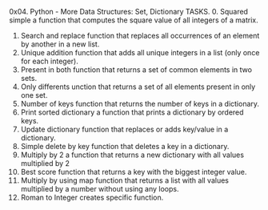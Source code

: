 0x04. Python - More Data Structures: Set, Dictionary
TASKS.
0. Squared simple
a function that computes the square value of all integers of a matrix.
1. Search and replace
 function that replaces all occurrences of an element by another in a new list.
2. Unique addition
function that adds all unique integers in a list (only once for each integer).
3. Present in both
function that returns a set of common elements in two sets.
4. Only differents
unction that returns a set of all elements present in only one set.
5. Number of keys
function that returns the number of keys in a dictionary.
6. Print sorted dictionary
a function that prints a dictionary by ordered keys.
7. Update dictionary
 function that replaces or adds key/value in a dictionary.
8. Simple delete by key
function that deletes a key in a dictionary.
9. Multiply by 2
 a function that returns a new dictionary with all values multiplied by 2
10. Best score
 function that returns a key with the biggest integer value.
11. Multiply by using map
function that returns a list with all values multiplied by a number without using any loops.
12. Roman to Integer
creates specific function.
